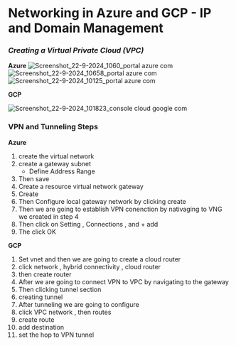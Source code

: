 # Networking in Azure and GCP - IP and Domain Management 
### *Creating a Virtual Private Cloud (VPC)*
  **Azure**
  ![Screenshot_22-9-2024_1060_portal azure com](https://github.com/user-attachments/assets/5f8d1010-ecd0-4120-895f-b4048a7ac5fa)
  ![Screenshot_22-9-2024_10658_portal azure com](https://github.com/user-attachments/assets/a288a317-ac50-4082-a9f9-b762ea5b72e5)
![Screenshot_22-9-2024_10125_portal azure com](https://github.com/user-attachments/assets/8ff51284-6de1-4955-899b-f68fefe68c60)

**GCP** 

![Screenshot_22-9-2024_101823_console cloud google com](https://github.com/user-attachments/assets/a1e7c8b8-8895-4bf5-a3a9-48ee82f70bb6)


### VPN and Tunneling Steps 
**Azure**
1. create the virtual network
2. create a gateway subnet
   - Define Address Range
3. Then save
4. Create a resource virtual network gateway
5. Create
6. Then Configure local gateway network by clicking create
7. Then we are going to establish VPN conenction by nativaging to VNG we created in step 4
8. Then click on Setting , Connections , and + add
9. The click OK

**GCP**
1. Set vnet and then we are going to create a cloud router
2. click network , hybrid connectivity , cloud router
3. then create router
4. After we are going to connect VPN to VPC by navigating to the gateway
5. Then clicking tunnel section
6. creating tunnel
7. After tunneling we are going to configure
8. click VPC network , then routes
9. create route
10. add destination
11. set the hop to VPN tunnel
